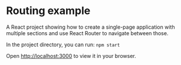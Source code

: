 # Routing example

A React project showing how to create a single-page application with multiple sections and use React Router to navigate
between those.

In the project directory, you can run:
`npm start`

Open [http://localhost:3000](http://localhost:3000) to view it in your browser.

